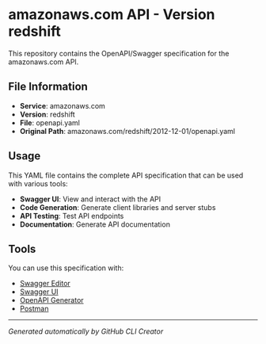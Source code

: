 # amazonaws.com API - Version redshift

This repository contains the OpenAPI/Swagger specification for the amazonaws.com API.

## File Information

- **Service**: amazonaws.com
- **Version**: redshift
- **File**: openapi.yaml
- **Original Path**: amazonaws.com/redshift/2012-12-01/openapi.yaml

## Usage

This YAML file contains the complete API specification that can be used with various tools:

- **Swagger UI**: View and interact with the API
- **Code Generation**: Generate client libraries and server stubs
- **API Testing**: Test API endpoints
- **Documentation**: Generate API documentation

## Tools

You can use this specification with:

- [Swagger Editor](https://editor.swagger.io/)
- [Swagger UI](https://swagger.io/tools/swagger-ui/)
- [OpenAPI Generator](https://openapi-generator.tech/)
- [Postman](https://www.postman.com/)

---

*Generated automatically by GitHub CLI Creator*
